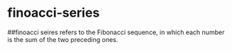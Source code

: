 # finoacci-series
##finoacci seires refers to the Fibonacci sequence, in which each number is the sum of the two preceding ones.
